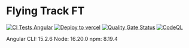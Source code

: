 # Flying Track FT

[![CI Tests Angular](https://github.com/ULL-TFGyMs-vblanco/TFG-2023-YagoPerezMolanes-FlyingTrack/actions/workflows/node.js.yml/badge.svg)](https://github.com/ULL-TFGyMs-vblanco/TFG-2023-YagoPerezMolanes-FlyingTrack/actions/workflows/node.js.yml) [![Deploy to vercel](https://github.com/ULL-TFGyMs-vblanco/TFG-2023-YagoPerezMolanes-FlyingTrack/actions/workflows/static.yml/badge.svg?branch=main)](https://github.com/ULL-TFGyMs-vblanco/TFG-2023-YagoPerezMolanes-FlyingTrack/actions/workflows/static.yml) [![Quality Gate Status](https://sonarcloud.io/api/project_badges/measure?project=ULL-TFGyMs-vblanco_TFG-2023-YagoPerezMolanes-FlyingTrack&metric=alert_status)](https://sonarcloud.io/summary/new_code?id=ULL-TFGyMs-vblanco_TFG-2023-YagoPerezMolanes-FlyingTrack) [![CodeQL](https://github.com/ULL-TFGyMs-vblanco/TFG-2023-YagoPerezMolanes-FlyingTrack/actions/workflows/github-code-scanning/codeql/badge.svg)](https://github.com/ULL-TFGyMs-vblanco/TFG-2023-YagoPerezMolanes-FlyingTrack/actions/workflows/github-code-scanning/codeql)

Angular CLI: 15.2.6 Node: 16.20.0 npm: 8.19.4
